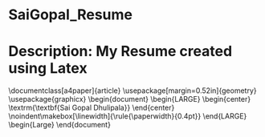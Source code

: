 # SaiGopal_Resume
# Description: My Resume created using Latex
\documentclass[a4paper]{article}
\usepackage[margin=0.52in]{geometry}
\usepackage{graphicx}
 \begin{document}
  \begin{LARGE}
       \begin{center}
         \textrm{\textbf{Sai Gopal Dhulipala}}
       \end{center} 
     \noindent\makebox[\linewidth]{\rule{\paperwidth}{0.4pt}}
   \end{LARGE}
   \begin{Large}
 \end{document}
